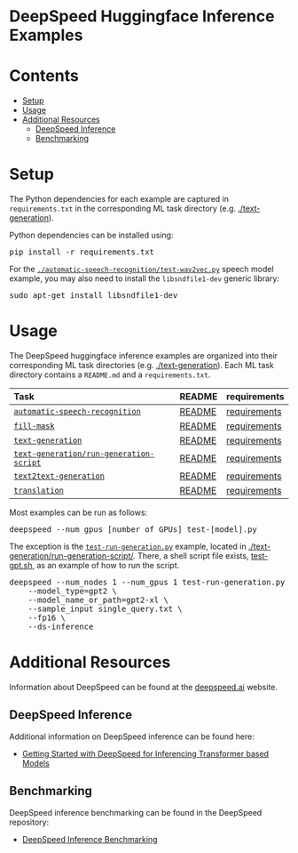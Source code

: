 
# DeepSpeed Huggingface Inference Examples

# Contents
   * [Setup](#setup)
   * [Usage](#usage)
   * [Additional Resources](#additional-resources)
       * [DeepSpeed Inference](#deepspeed-inference)
       * [Benchmarking](#benchmarking)

# Setup
The Python dependencies for each example are captured in `requirements.txt` in the corresponding ML task directory (e.g. [./text-generation](./text-generation)).

Python dependencies can be installed using:
<pre>
pip install -r requirements.txt
</pre>

For the [`./automatic-speech-recognition/test-wav2vec.py`](./automatic-speech-recognition/test-wav2vec.py) speech model example, you may also need to install the `libsndfile1-dev` generic library:
<pre>
sudo apt-get install libsndfile1-dev
</pre>

# Usage
The DeepSpeed huggingface inference examples are organized into their corresponding ML task directories (e.g. [./text-generation](./text-generation)). Each ML task directory contains a `README.md` and a `requirements.txt`.

| Task | README | requirements |
|:---|:---|:---|
| [`automatic-speech-recognition`](./automatic-speech-recognition/) | [README](./automatic-speech-recognition/README.md) | [requirements](./automatic-speech-recognition/requirements.txt) |
| [`fill-mask`](./fill-mask/) | [README](./fill-mask/README.md) | [requirements](./fill-mask/requirements.txt) |
| [`text-generation`](./text-generation/) | [README](./text-generation/README.md) | [requirements](./text-generation/requirements.txt) |
| [`text-generation/run-generation-script`](./text-generation/run-generation-script/) | [README](./text-generation/run-generation-script/README.md) | [requirements](./text-generation/run-generation-script/requirements.txt) |
| [`text2text-generation`](./text2text-generation/) | [README](./text2text-generation/README.md) | [requirements](./text2text-generation/requirements.txt) |
| [`translation`](./translation/) | [README](./translation/README.md) | [requirements](./translation/requirements.txt) |

Most examples can be run as follows:
<pre>deepspeed --num_gpus [number of GPUs] test-[model].py</pre>

The exception is the [`test-run-generation.py`](./text-generation/run-generation-script/test-run-generation.py) example, located in [./text-generation/run-generation-script/](./text-generation/run-generation-script). There, a shell script file exists, [test-gpt.sh](./text-generation/run-generation-script/test-gpt.sh), as an example of how to run the script.
<pre>
deepspeed --num_nodes 1 --num_gpus 1 test-run-generation.py \
    --model_type=gpt2 \
    --model_name_or_path=gpt2-xl \
    --sample_input single_query.txt \
    --fp16 \
    --ds-inference
</pre>

# Additional Resources
Information about DeepSpeed can be found at the [deepspeed.ai](https://www.deepspeed.ai) website.

## DeepSpeed Inference
Additional information on DeepSpeed inference can be found here:
* [Getting Started with DeepSpeed for Inferencing Transformer based Models](https://www.deepspeed.ai/tutorials/inference-tutorial/)

## Benchmarking
DeepSpeed inference benchmarking can be found in the DeepSpeed repository:
* [DeepSpeed Inference Benchmarking](https://github.com/microsoft/DeepSpeed/tree/master/benchmarks/inference)
